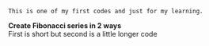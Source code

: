`This is one of my first codes and just for my learning.`  

**Create Fibonacci series in 2 ways**  
First is short but second is a little longer code
